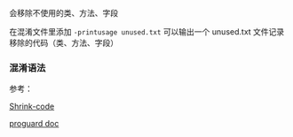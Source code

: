 会移除不使用的类、方法、字段

在混淆文件里添加 `-printusage unused.txt` 可以输出一个 unused.txt 文件记录移除的代码（类、方法、字段）



### 混淆语法



















参考：    

[Shrink-code](https://developer.android.com/studio/build/shrink-code)

[proguard doc](https://stuff.mit.edu/afs/sipb/project/android/sdk/android-sdk-linux/tools/proguard/docs/index.html#manual/introduction.html)


